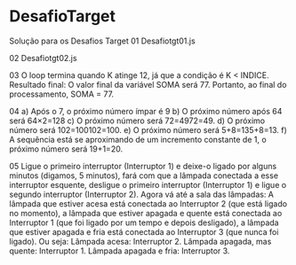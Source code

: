 # DesafioTarget
Solução para os Desafios Target
01
Desafiotgt01.js

02
Desafiotgt02.js

03
O loop termina quando K atinge 12, já que a condição é K < INDICE. Resultado final:
O valor final da variável SOMA será 77.
Portanto, ao final do processamento, SOMA = 77.

04 
a) Após o 7, o próximo número ímpar é 9 
b) O próximo número após 64 será 64×2=128 
c) O próximo número será 72=4972=49. 
d) O próximo número será 102=100102=100. 
e) O próximo número será 5+8=135+8=13. 
f) A sequência está se aproximando de um incremento constante de 1, o próximo número será 19+1=20.

05 
Ligue o primeiro interruptor (Interruptor 1) e deixe-o ligado por alguns minutos (digamos, 5 minutos),
fará com que a lâmpada conectada a esse interruptor esquente, 
desligue o primeiro interruptor (Interruptor 1) e ligue o segundo interruptor (Interruptor 2).
Agora vá até a sala das lâmpadas: A lâmpada que estiver acesa está conectada ao Interruptor 2 (que está ligado no momento),
a lâmpada que estiver apagada e quente está conectada ao Interruptor 1 (que foi ligado por um tempo e depois desligado),
a lâmpada que estiver apagada e fria está conectada ao Interruptor 3 (que nunca foi ligado).
Ou seja: Lâmpada acesa: Interruptor 2. Lâmpada apagada, mas quente: Interruptor 1. Lâmpada apagada e fria: Interruptor 3.
